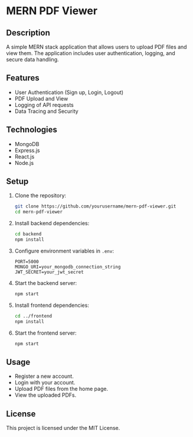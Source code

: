 # MERN PDF Viewer

## Description

A simple MERN stack application that allows users to upload PDF files and view them. The application includes user authentication, logging, and secure data handling.

## Features

- User Authentication (Sign up, Login, Logout)
- PDF Upload and View
- Logging of API requests
- Data Tracing and Security

## Technologies

- MongoDB
- Express.js
- React.js
- Node.js

## Setup

1. Clone the repository:
    ```bash
    git clone https://github.com/yourusername/mern-pdf-viewer.git
    cd mern-pdf-viewer
    ```

2. Install backend dependencies:
    ```bash
    cd backend
    npm install
    ```

3. Configure environment variables in `.env`:
    ```
    PORT=5000
    MONGO_URI=your_mongodb_connection_string
    JWT_SECRET=your_jwt_secret
    ```

4. Start the backend server:
    ```bash
    npm start
    ```

5. Install frontend dependencies:
    ```bash
    cd ../frontend
    npm install
    ```

6. Start the frontend server:
    ```bash
    npm start
    ```

## Usage

- Register a new account.
- Login with your account.
- Upload PDF files from the home page.
- View the uploaded PDFs.

## License

This project is licensed under the MIT License.
